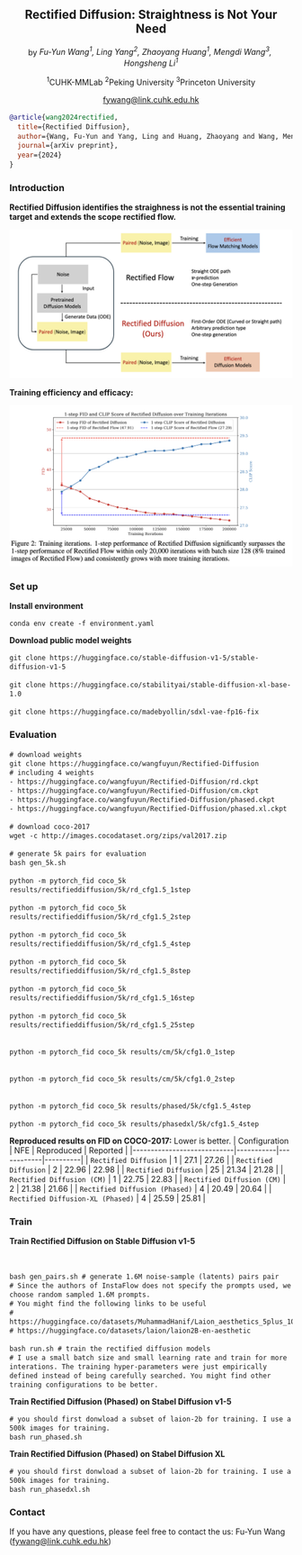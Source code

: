 <div align="center">

## Rectified Diffusion: Straightness is Not Your Need



by *Fu-Yun Wang<sup>1</sup>, Ling Yang<sup>2</sup>, Zhaoyang Huang<sup>1</sup>, Mengdi Wang<sup>3</sup>, 
Hongsheng Li<sup>1</sup>*

<sup>1</sup>CUHK-MMLab   <sup>2</sup>Peking University   <sup>3</sup>Princeton University

fywang@link.cuhk.edu.hk
</div>



```bibtex
@article{wang2024rectified,
  title={Rectified Diffusion},
  author={Wang, Fu-Yun and Yang, Ling and Huang, Zhaoyang and Wang, Mengdi and Li, Hongsheng},
  journal={arXiv preprint},
  year={2024}
}
```

### Introduction

**Rectified Diffusion identifies the straighness is not the essential training target and extends the scope rectified flow.**

<img src="./assets/rectified-diffusion.png" alt="fm-curve" style="zoom:50%;" />



**Training efficiency and efficacy:** 

<img src="./assets/fids.png" alt="fm-curve" style="zoom:50%;" />



### Set up

**Install environment**
```shell
conda env create -f environment.yaml
```
**Download public model weights**
```
git clone https://huggingface.co/stable-diffusion-v1-5/stable-diffusion-v1-5

git clone https://huggingface.co/stabilityai/stable-diffusion-xl-base-1.0

git clone https://huggingface.co/madebyollin/sdxl-vae-fp16-fix
```


### Evaluation
```shell
# download weights
git clone https://huggingface.co/wangfuyun/Rectified-Diffusion
# including 4 weights
- https://huggingface.co/wangfuyun/Rectified-Diffusion/rd.ckpt
- https://huggingface.co/wangfuyun/Rectified-Diffusion/cm.ckpt
- https://huggingface.co/wangfuyun/Rectified-Diffusion/phased.ckpt
- https://huggingface.co/wangfuyun/Rectified-Diffusion/phased.xl.ckpt

# download coco-2017
wget -c http://images.cocodataset.org/zips/val2017.zip

# generate 5k pairs for evaluation 
bash gen_5k.sh

python -m pytorch_fid coco_5k results/rectifieddiffusion/5k/rd_cfg1.5_1step

python -m pytorch_fid coco_5k results/rectifieddiffusion/5k/rd_cfg1.5_2step

python -m pytorch_fid coco_5k results/rectifieddiffusion/5k/rd_cfg1.5_4step

python -m pytorch_fid coco_5k results/rectifieddiffusion/5k/rd_cfg1.5_8step

python -m pytorch_fid coco_5k results/rectifieddiffusion/5k/rd_cfg1.5_16step

python -m pytorch_fid coco_5k results/rectifieddiffusion/5k/rd_cfg1.5_25step


python -m pytorch_fid coco_5k results/cm/5k/cfg1.0_1step


python -m pytorch_fid coco_5k results/cm/5k/cfg1.0_2step


python -m pytorch_fid coco_5k results/phased/5k/cfg1.5_4step

python -m pytorch_fid coco_5k results/phasedxl/5k/cfg1.5_4step

```

**Reproduced results on FID on COCO-2017:** Lower is better.
| Configuration     |         NFE                | Reproduced | Reported |
|----------------------------|-----------|------------|----------|
| `Rectified Diffusion`            |    1         | 27.1       | 27.26    |
| `Rectified Diffusion`            |     2        | 22.96      | 22.98    |
| `Rectified Diffusion`            |      25      | 21.34      | 21.28    |
| `Rectified Diffusion (CM)`            |   1             | 22.75      | 22.83    |
| `Rectified Diffusion (CM)`            |    2            | 21.38      | 21.66    |
| `Rectified Diffusion (Phased)`            |   4        | 20.49      | 20.64    |
| `Rectified Diffusion-XL (Phased)`            |  4      | 25.59      | 25.81    |

### Train


**Train Rectified Diffusion on Stable Diffusion v1-5**
```shell


bash gen_pairs.sh # generate 1.6M noise-sample (latents) pairs pair
# Since the authors of InstaFlow does not specify the prompts used, we choose random sampled 1.6M prompts. 
# You might find the following links to be useful
# https://huggingface.co/datasets/MuhammadHanif/Laion_aesthetics_5plus_1024_33M
# https://huggingface.co/datasets/laion/laion2B-en-aesthetic

bash run.sh # train the rectified diffusion models
# I use a small batch size and small learning rate and train for more interations. The training hyper-parameters were just empirically defined instead of being carefully searched. You might find other training configurations to be better.
```


**Train Rectified Diffusion (Phased) on Stabel Diffusion v1-5**
```shell
# you should first donwload a subset of laion-2b for training. I use a 500k images for training.
bash run_phased.sh
```

**Train Rectified Diffusion (Phased) on Stabel Diffusion XL**
```shell
# you should first donwload a subset of laion-2b for training. I use a 500k images for training.
bash run_phasedxl.sh
```

### Contact

If you have any questions, please feel free to contact the us: Fu-Yun Wang (fywang@link.cuhk.edu.hk)
